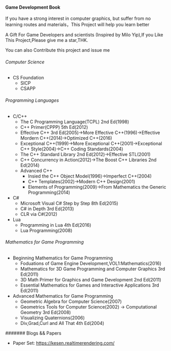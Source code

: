 #### Game Development Book

If you have a strong interest in computer graphics, but suffer from no learning routes and materials，This Project will help you learn better

A Gift For Game Developers and scientists (Inspired by Milo Yip),If you Like This Project,Please give me a star,THK.

You can also Contribute this project and issue me

###### Computer Science
   * CS Foundation
       * SICP
       * CSAPP
       
###### Programming Languages 
   * C/C++
       * The C Programming Language(TCPL) 2nd Ed(1998)
       * C++ Primer(CPPP) 5th Ed(2012)
       * Effective C++ 3rd Ed(2005)->More Effective C++(1996)->Effective Mordern C++(2014)->Optimized C++(2016)
       * Exceptional C++(1999)->More Exceptional C++(2001)->Exceptional C++ Style(2004)->C++ Coding Standards(2004)
       * The C++ Standard Library 2nd Ed(2012)->Effective STL(2001)
       * C++ Concurrency in Action(2012)->The Boost C++ Libraries 2nd Ed(2014)
       * Advanced C++
          * Insied the C++ Object Model(1996)->Imperfect C++(2004)
          * C++ Templates(2002)->Modern C++ Design(2001)
          * Elements of Programming(2009)->From Mathematics the Generic Programming(2014)
   * C#
       * Microsoft Visual C# Step by Step 8th Ed(2015)
       * C# in Depth 3rd Ed(2013)
       * CLR via C#(2012)
   * Lua
       * Programming in Lua 4th Ed(2016)
       * Lua Programming(2008)
###### Mathematics for Game Programming
   * Beginning Mathematics for Game Programming
       * Foduations of Game Engine Development,VOL1:Mathematics(2016)
       * Mathematics for 3D Game Programming and Computer Graphics 3rd Ed(2011)
       * 3D Math Primer for Graphics and Game Development 2nd Ed(2011)
       * Essential Mathematics for Games and Interactive Applications 3rd Ed(2011)
   * Advanced Mathematics for Game Programming
       * Geometric Algebra for Computer Science(2007)
       * Geometrics Tools for Computer Science(2002) -> Computational Geometry 3rd Ed(2008)
       * Visualizing Quaternions(2006)
       * Div,Grad,Curl and All That 4th Ed(2004)
             
#######  Blogs && Papers

* Paper Set: https://kesen.realtimerendering.com/




